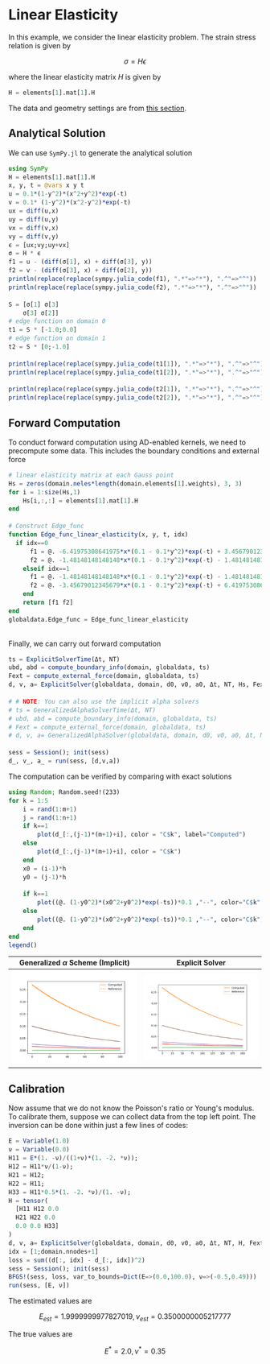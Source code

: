 # Linear Elasticity

In this example, we consider the linear elasticity problem. The strain stress relation is given by 

$$\sigma = H \epsilon$$

where the linear elasticity matrix $H$ is given by 

```julia
H = elements[1].mat[1].H
```

The data and geometry settings are from [this section](https://kailaix.github.io/NNFEM.jl/dev/verify/).

## Analytical Solution

We can use `SymPy.jl` to generate the analytical solution

```julia
using SymPy
H = elements[1].mat[1].H
x, y, t = @vars x y t
u = 0.1*(1-y^2)*(x^2+y^2)*exp(-t)
v = 0.1* (1-y^2)*(x^2-y^2)*exp(-t)
ux = diff(u,x)
uy = diff(u,y)
vx = diff(v,x)
vy = diff(v,y)
ϵ = [ux;vy;uy+vx]
σ = H * ϵ
f1 = u - (diff(σ[1], x) + diff(σ[3], y))
f2 = v - (diff(σ[3], x) + diff(σ[2], y))
println(replace(replace(sympy.julia_code(f1), ".*"=>"*"), ".^"=>"^"))
println(replace(replace(sympy.julia_code(f2), ".*"=>"*"), ".^"=>"^"))

S = [σ[1] σ[3]
	σ[3] σ[2]]
# edge function on domain 0
t1 = S * [-1.0;0.0]
# edge function on domain 1
t2 = S * [0;-1.0]

println(replace(replace(sympy.julia_code(t1[1]), ".*"=>"*"), ".^"=>"^"))
println(replace(replace(sympy.julia_code(t1[2]), ".*"=>"*"), ".^"=>"^"))

println(replace(replace(sympy.julia_code(t2[1]), ".*"=>"*"), ".^"=>"^"))
println(replace(replace(sympy.julia_code(t2[2]), ".*"=>"*"), ".^"=>"^"))


```

## Forward Computation

To conduct forward computation using AD-enabled kernels, we need to precompute some data. This includes the boundary conditions and external force

```julia
# linear elasticity matrix at each Gauss point
Hs = zeros(domain.neles*length(domain.elements[1].weights), 3, 3)
for i = 1:size(Hs,1)
    Hs[i,:,:] = elements[1].mat[1].H
end

# Construct Edge_func
function Edge_func_linear_elasticity(x, y, t, idx)
  if idx==0
      f1 = @. -6.41975308641975*x*(0.1 - 0.1*y^2)*exp(-t) + 3.45679012345679*y*(0.1 - 0.1*y^2)*exp(-t) + 0.345679012345679*y*(x^2 - y^2)*exp(-t)
      f2 = @. -1.48148148148148*x*(0.1 - 0.1*y^2)*exp(-t) - 1.48148148148148*y*(0.1 - 0.1*y^2)*exp(-t) + 0.148148148148148*y*(x^2 + y^2)*exp(-t)
    elseif idx==1
      f1 = @. -1.48148148148148*x*(0.1 - 0.1*y^2)*exp(-t) - 1.48148148148148*y*(0.1 - 0.1*y^2)*exp(-t) + 0.148148148148148*y*(x^2 + y^2)*exp(-t)
      f2 = @. -3.45679012345679*x*(0.1 - 0.1*y^2)*exp(-t) + 6.41975308641975*y*(0.1 - 0.1*y^2)*exp(-t) + 0.641975308641975*y*(x^2 - y^2)*exp(-t)
    end
    return [f1 f2] 
end
globaldata.Edge_func = Edge_func_linear_elasticity
  


```

Finally, we can carry out forward computation

```julia
ts = ExplicitSolverTime(Δt, NT)
ubd, abd = compute_boundary_info(domain, globaldata, ts)
Fext = compute_external_force(domain, globaldata, ts) 
d, v, a= ExplicitSolver(globaldata, domain, d0, v0, a0, Δt, NT, Hs, Fext, ubd, abd)

# # NOTE: You can also use the implicit alpha solvers
# ts = GeneralizedAlphaSolverTime(Δt, NT)
# ubd, abd = compute_boundary_info(domain, globaldata, ts)
# Fext = compute_external_force(domain, globaldata, ts) 
# d, v, a= GeneralizedAlphaSolver(globaldata, domain, d0, v0, a0, Δt, NT, Hs, Fext, ubd, abd)

sess = Session(); init(sess)
d_, v_, a_ = run(sess, [d,v,a])
```

The computation can be verified by comparing with exact solutions 

```julia
using Random; Random.seed!(233)
for k = 1:5
    i = rand(1:m+1)
    j = rand(1:n+1)
    if k==1
        plot(d_[:,(j-1)*(m+1)+i], color = "C$k", label="Computed")
    else
        plot(d_[:,(j-1)*(m+1)+i], color = "C$k")
    end
    x0 = (i-1)*h 
    y0 = (j-1)*h

    if k==1
        plot((@. (1-y0^2)*(x0^2+y0^2)*exp(-ts))*0.1 ,"--", color="C$k", label="Reference")
    else
        plot((@. (1-y0^2)*(x0^2+y0^2)*exp(-ts))*0.1 ,"--", color="C$k")
    end
end
legend()
```



| Generalized $\alpha$ Scheme (Implicit) | Explicit Solver        |
| -------------------------------------- | ---------------------- |
| ![](./assets/exp2.png)                 | ![](./assets/exp1.png) |

## Calibration 

Now assume that we do not know the Poisson's ratio or Young's modulus. To calibrate them, suppose we can collect data from the top left point. The inversion can be done within just a few lines of codes:

```julia
E = Variable(1.0)
ν = Variable(0.0)
H11 = E*(1. -ν)/((1+ν)*(1. -2. *ν));
H12 = H11*ν/(1-ν);
H21 = H12;
H22 = H11;
H33 = H11*0.5*(1. -2. *ν)/(1. -ν);
H = tensor(
  [H11 H12 0.0
  H21 H22 0.0
  0.0 0.0 H33]
)
d, v, a= ExplicitSolver(globaldata, domain, d0, v0, a0, Δt, NT, H, Fext, ubd, abd)
idx = [1;domain.nnodes+1]
loss = sum((d[:, idx] - d_[:, idx])^2)
sess = Session(); init(sess)
BFGS!(sess, loss, var_to_bounds=Dict(E=>(0.0,100.0), ν=>(-0.5,0.49)))
run(sess, [E, ν])
```

The estimated values are

$$E_{est} = 1.9999999977827019, \nu_{est} = 0.3500000005217777$$

The true values are 

$$E^* = 2.0, \nu^* = 0.35$$